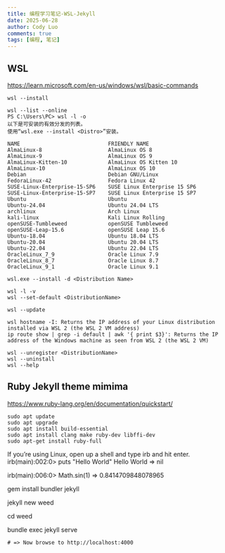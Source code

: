 ```yaml
---
title: 编程学习笔记-WSL-Jekyll
date: 2025-06-28
author: Cody Luo
comments: true
tags: [编程, 笔记]
---
```


## WSL
<https://learn.microsoft.com/en-us/windows/wsl/basic-commands>

```
wsl --install  

wsl --list --online
PS C:\Users\PC> wsl -l -o
以下是可安装的有效分发的列表。
使用“wsl.exe --install <Distro>”安装。

NAME                            FRIENDLY NAME
AlmaLinux-8                     AlmaLinux OS 8
AlmaLinux-9                     AlmaLinux OS 9
AlmaLinux-Kitten-10             AlmaLinux OS Kitten 10
AlmaLinux-10                    AlmaLinux OS 10
Debian                          Debian GNU/Linux
FedoraLinux-42                  Fedora Linux 42
SUSE-Linux-Enterprise-15-SP6    SUSE Linux Enterprise 15 SP6
SUSE-Linux-Enterprise-15-SP7    SUSE Linux Enterprise 15 SP7
Ubuntu                          Ubuntu
Ubuntu-24.04                    Ubuntu 24.04 LTS
archlinux                       Arch Linux
kali-linux                      Kali Linux Rolling
openSUSE-Tumbleweed             openSUSE Tumbleweed
openSUSE-Leap-15.6              openSUSE Leap 15.6
Ubuntu-18.04                    Ubuntu 18.04 LTS
Ubuntu-20.04                    Ubuntu 20.04 LTS
Ubuntu-22.04                    Ubuntu 22.04 LTS
OracleLinux_7_9                 Oracle Linux 7.9
OracleLinux_8_7                 Oracle Linux 8.7
OracleLinux_9_1                 Oracle Linux 9.1

wsl.exe --install -d <Distribution Name>

wsl -l -v
wsl --set-default <DistributionName>

wsl --update

wsl hostname -I: Returns the IP address of your Linux distribution installed via WSL 2 (the WSL 2 VM address)
ip route show | grep -i default | awk '{ print $3}': Returns the IP address of the Windows machine as seen from WSL 2 (the WSL 2 VM)

wsl --unregister <DistributionName>
wsl --uninstall
wsl --help

```

## Ruby Jekyll theme mimima
<https://www.ruby-lang.org/en/documentation/quickstart/>
```
sudo apt update
sudo apt upgrade
sudo apt install build-essential
sudo apt install clang make ruby-dev libffi-dev
sudo apt-get install ruby-full
```

If you’re using Linux, open up a shell and type irb and hit enter.
irb(main):002:0> puts "Hello World"
Hello World
=> nil

irb(main):006:0> Math.sin(1)
=> 0.8414709848078965

  gem install bundler jekyll

  jekyll new weed

  cd weed

  bundle exec jekyll serve

    # => Now browse to http://localhost:4000

